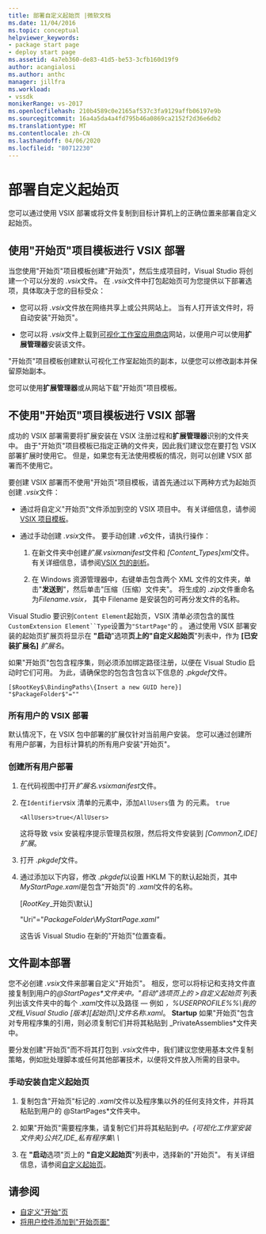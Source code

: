 ```yaml
---
title: 部署自定义起始页 |微软文档
ms.date: 11/04/2016
ms.topic: conceptual
helpviewer_keywords:
- package start page
- deploy start page
ms.assetid: 4a7eb360-de83-41d5-be53-3cfb160d19f9
author: acangialosi
ms.author: anthc
manager: jillfra
ms.workload:
- vssdk
monikerRange: vs-2017
ms.openlocfilehash: 210b4589c0e2165af537c3fa9129affb06197e9b
ms.sourcegitcommit: 16a4a5da4a4fd795b46a0869ca2152f2d36e6db2
ms.translationtype: MT
ms.contentlocale: zh-CN
ms.lasthandoff: 04/06/2020
ms.locfileid: "80712230"
---
```

# <a name="deploy-custom-start-pages"></a>部署自定义起始页

您可以通过使用 VSIX 部署或将文件复制到目标计算机上的正确位置来部署自定义起始页。

## <a name="vsix-deployment-by-using-the-start-page-project-template"></a>使用"开始页"项目模板进行 VSIX 部署

当您使用"开始页"项目模板创建"开始页"，然后生成项目时，Visual Studio 将创建一个可以分发的 *.vsix*文件。 在 *.vsix*文件中打包起始页可为您提供以下部署选项，具体取决于您的目标受众：

- 您可以将 *.vsix*文件放在网络共享上或公共网站上。 当有人打开该文件时，将自动安装"开始页"。

- 您可以将 *.vsix*文件上载到[可视化工作室应用商店](https://marketplace.visualstudio.com/)网站，以便用户可以使用**扩展管理器**安装该文件。

"开始页"项目模板创建默认可视化工作室起始页的副本，以便您可以修改副本并保留原始副本。

您可以使用**扩展管理器**或从网站下载"开始页"项目模板。

## <a name="vsix-deployment-without-using-the-start-page-project-template"></a>不使用"开始页"项目模板进行 VSIX 部署
 成功的 VSIX 部署需要将扩展安装在 VSIX 注册过程和**扩展管理器**识别的文件夹中。 由于"开始页"项目模板已指定正确的文件夹，因此我们建议您在要打包 VSIX 部署扩展时使用它。 但是，如果您有无法使用模板的情况，则可以创建 VSIX 部署而不使用它。

 要创建 VSIX 部署而不使用"开始页"项目模板，请首先通过以下两种方式为起始页创建 *.vsix*文件：

- 通过将自定义"开始页"文件添加到空的 VSIX 项目中。 有关详细信息，请参阅[VSIX 项目模板](../extensibility/vsix-project-template.md)。

- 通过手动创建 *.vsix*文件。 要手动创建 *.v6*文件，请执行操作：

   1. 在新文件夹中创建*扩展.vsixmanifest*文件和 *[Content_Types]xml*文件。 有关详细信息，请参阅[VSIX 包的剖析](../extensibility/anatomy-of-a-vsix-package.md)。

   2. 在 Windows 资源管理器中，右键单击包含两个 XML 文件的文件夹，单击"**发送到**"，然后单击"压缩（压缩）文件夹"。 将生成的 *.zip*文件重命名为*Filename.vsix，* 其中 Filename 是安装包的可再分发文件的名称。

Visual Studio 要识别`Content Element`起始页，VSIX 清单必须包含的属性`CustomExtension Element``Type`设置为`"StartPage"`的 。 通过使用 VSIX 部署安装的起始页扩展页将显示在 **"启动**"选项**页上的"自定义起始页**"列表中，作为 **[已安装扩展名]** *扩展名*。

如果"开始页"包包含程序集，则必须添加绑定路径注册，以便在 Visual Studio 启动时它们可用。 为此，请确保您的包包含包含以下信息的 *.pkgdef*文件。

```
[$RootKey$\BindingPaths\{Insert a new GUID here}]
"$PackageFolder$"=""
```

### <a name="vsix-deployment-for-all-users"></a>所有用户的 VSIX 部署
 默认情况下，在 VSIX 包中部署的扩展仅针对当前用户安装。 您可以通过创建所有用户部署，为目标计算机的所有用户安装"开始页"。

### <a name="to-create-an-all-users-deployment"></a>创建所有用户部署

1. 在代码视图中打开*扩展名.vsixmanifest*文件。

2. 在`Identifier`vsix 清单的元素中，添加`AllUsers`值 为 的元素。 `true`

    ```
    <AllUsers>true</AllUsers>
    ```

     这将导致 vsix 安装程序提示管理员权限，然后将文件安装到 *[Common7_IDE]扩展*。

3. 打开 *.pkgdef*文件。

4. 通过添加以下内容，修改 *.pkgdef*以设置 HKLM 下的默认起始页，其中*MyStartPage.xaml*是包含"开始页"的 *.xaml*文件的名称。

     [$RootKey$_开始页\默认]

     "Uri"="$PackageFolder$\\*MyStartPage.xaml"*

     这告诉 Visual Studio 在新的"开始页"位置查看。

## <a name="file-copy-deployment"></a>文件副本部署
 您不必创建 *.vsix*文件来部署自定义"开始页"。 相反，您可以将标记和支持文件直接复制到用户的<em>@StartPages\*文件夹中。"启动"选项页上的 >*自定义起始页</em>* 列表列出该文件夹中的每个 *.xaml*文件以及路径 — 例如 *，%USERPROFILE%%\我的文档_Visual Studio [版本][起始页\\]文件名称\.xaml*。 **Startup** 如果"开始页"包含对专用程序集的引用，则必须复制它们并将其粘贴到 _PrivateAssemblies\*文件夹中。

 要分发创建"开始页"而不将其打包到 *.vsix*文件中，我们建议您使用基本文件复制策略，例如批处理脚本或任何其他部署技术，以便将文件放入所需的目录中。

### <a name="to-manually-install-a-custom-start-page"></a>手动安装自定义起始页

1. 复制包含"开始页"标记的 *.xaml*文件以及程序集以外的任何支持文件，并将其粘贴到用户的 @StartPages\*文件夹中。

2. 如果"开始页"需要程序集，请复制它们并将其粘贴到*中。{可视化工作室安装文件夹}公共7_IDE_私有程序集\\ \\*

3. 在 **"启动**选项"页上的 **"自定义起始页**"列表中，选择新的"开始页"。 有关详细信息，请参阅[自定义起始页](../ide/customizing-the-start-page-for-visual-studio.md)。

## <a name="see-also"></a>请参阅

- [自定义"开始"页](../ide/customizing-the-start-page-for-visual-studio.md)
- [将用户控件添加到"开始页面"](../extensibility/adding-user-control-to-the-start-page.md)

